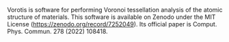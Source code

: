 Vorotis is software for performing Voronoi tessellation analysis of the atomic structure of materials.
This software is available on Zenodo under the MIT License (https://zenodo.org/record/7252049). 
Its official paper is Comput. Phys. Commun. 278 (2022) 108418. 
